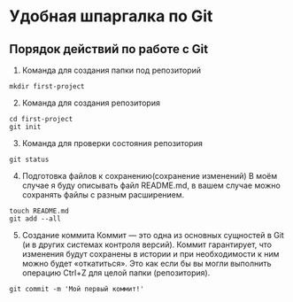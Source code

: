 # Удобная шпаргалка по Git

## Порядок действий по работе с Git

1. Команда для создания папки под репозиторий

```
mkdir first-project
```

2. Команда для создания репозитория

```
cd first-project
git init
```

3. Команда для проверки состояния репозитория

```
git status
```

4. Подготовка файлов к сохранению(сохранение изменений)
В моём случае я буду описывать файл README.md, в вашем случае можно сохранять файлы с разным расширением.

```
touch README.md
git add --all
```

5. Создание коммита
Коммит — это одна из основных сущностей в Git (и в других системах контроля версий). Коммит гарантирует, что изменения будут сохранены в истории и при необходимости к ним можно будет «откатиться». Это как если бы вы могли выполнить операцию Ctrl+Z для целой папки (репозитория).

```
git commit -m 'Мой первый коммит!'
```


